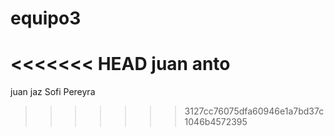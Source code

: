 # equipo3
<<<<<<< HEAD
juan
anto
=======
juan jaz Sofi Pereyra
>>>>>>> 3127cc76075dfa60946e1a7bd37c1046b4572395
